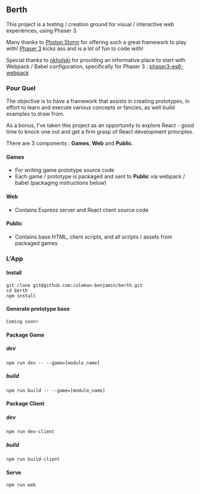 ## Berth

This project is a testing / creation ground for visual / interactive web experiences, using Phaser 3.

Many thanks to [Photon Storm](https://github.com/photonstorm) for offering such a great framework to play with! [Phaser 3](https://github.com/photonstorm/phaser) kicks ass and is a lot of fun to code with!

Special thanks to [nkholski](https://github.com/nkholski/phaser3-es6-webpack) for providing an informative place to start with Webpack / Babel configuration, specifically for Phaser 3 : [phaser3-es6-webpack](https://github.com/nkholski/phaser3-es6-webpack)

### Pour Quel

The objective is to have a framework that assists in creating prototypes, in effort to learn and execute various concepts or fancies, as well build examples to draw from.

As a bonus, I've taken this project as an opportunity to explore React - good time to knock one out and get a firm grasp of React development principles.

There are 3 components : **Games**, **Web** and **Public**.

#### Games
- For writing game prototype source code
- Each game / prototype is packaged and sent to **Public** via webpack / babel (packaging instructions below)

#### Web
- Contains Express server and React client source code

#### Public
- Contains base HTML, client scripts, and all scripts / assets from packaged games

### L'App

#### Install
```
git clone git@github.com:coleman-benjamin/berth.git
cd berth
npm install
```

#### Generate prototype base
```
Coming soon!
```

#### Package Game
##### dev
```
npm run dev -- --game=[module_name]
```
##### build
```
npm run build -- --game=[module_name]
```

#### Package Client
##### dev
```
npm run dev-client
```
##### build
```
npm run build-client
```

#### Serve
```
npm run web
```
